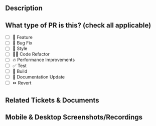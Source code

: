 <!--
Please use this format for PR title: FTR-99: Add useful feature
Where `FTR-99` is a Jira ticket ID.
And `Add useful feature` is a short description.
-->

## Description

<!--
Please do not leave this blank
This PR [adds/removes/fixes/replaces] the [feature/bug/etc].
-->

## What type of PR is this? (check all applicable)

- [ ] 🍕 Feature
- [ ] 🐛 Bug Fix
- [ ] 🎨 Style
- [ ] 🧑‍💻 Code Refactor
- [ ] 🔥 Performance Improvements
- [ ] ✅ Test
- [ ] 🤖 Build
- [ ] 📝 Documentation Update
- [ ] ⏩ Revert

## Related Tickets & Documents

<!--
Please provide link for Jira ticket covered by this PR if applicable.
-->

## Mobile & Desktop Screenshots/Recordings

<!-- Visual changes require screenshots -->
